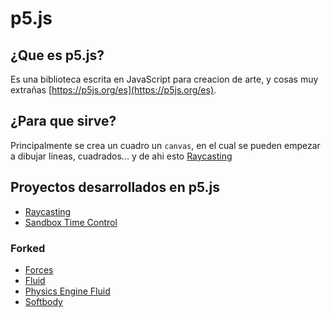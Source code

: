 # p5.js
## ¿Que es p5.js?
Es una biblioteca escrita en JavaScript para creacion de arte, y cosas muy extrañas [https://p5js.org/es](https://p5js.org/es).

## ¿Para que sirve?
Principalmente se crea un cuadro un `canvas`, en el cual se pueden empezar a dibujar lineas, cuadrados... y de ahi esto [Raycasting](https://vquilon.github.io/p5.js/raycast/)

## Proyectos desarrollados en p5.js
- [Raycasting](https://vquilon.github.io/p5.js/raycast/)
- [Sandbox Time Control](https://vquilon.github.io/p5.js/sandbox/)

### Forked
- [Forces](https://vquilon.github.io/p5.js/forces/)
- [Fluid](https://vquilon.github.io/p5.js/fluid/)
- [Physics Engine Fluid](https://vquilon.github.io/p5.js/physics-engine-project2.surge.sh_files/)
- [Softbody](https://vquilon.github.io/p5.js/softbody/)
